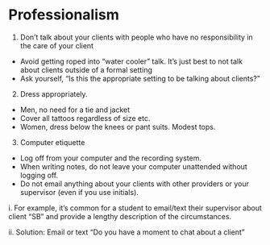 # Professionalism


1. Don’t talk about your clients with people who have no responsibility in the care of your client
* Avoid getting roped into “water cooler” talk.  It’s just best to not talk about clients outside of a formal setting
* Ask yourself, “Is this the appropriate setting to be talking about clients?”

2.	Dress appropriately.
*	Men, no need for a tie and jacket
* Cover all tattoos regardless of size etc.
* Women, dress below the knees or pant suits.  Modest tops. 

3.	Computer etiquette
*	Log off from your computer and the recording system.
* When writing notes, do not leave your computer unattended without logging off. 
* Do not email anything about your clients with other providers or your supervisor (even if you use initials).

i.	For example, it’s common for a student to email/text their supervisor about client “SB” and provide a lengthy description of the circumstances.  

ii.	Solution:  Email or text “Do you have a moment to chat about a client”    

